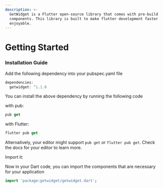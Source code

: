 ```yaml
---
description: >-
  GetWidget is a Flutter open-source library that comes with pre-build 1000+ UI
  components. This library is built to make flutter development faster and more
  enjoyable.
---
```


# Getting Started

### Installation Guide

 Add the following dependency into your pubspec.yaml file

```dart
dependencies:
  getwidget: ^1.1.0
```

You can install the above dependency by running the following code

with pub:

```dart
pub get
```

with Flutter:

```dart
flutter pub get
```

Alternatively, your editor might support `pub get` or `flutter pub get`. Check the docs for your editor to learn more.

Import it:

Now in your Dart code, you can import the components that are necessary for your application 

```dart
import 'package:getwidget/getwidget.dart';
```

